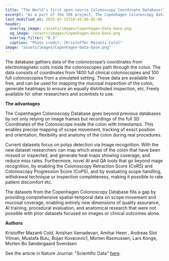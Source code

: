 ```yaml
---
title: "The World’s first open-source Colonoscopy Coordinate Database!" 
excerpt: "As a part of the IRE project, The Copenhagen Colonoscopy Database has been launched through the Nature Journal: Scientific Data"
last_modified_at: 2025-07-15T10:45:06-05:00 
header:
  overlay_image: /assets/images/Copenhagen-Data-base.png
  og_image: /assets/images/Copenhagen-Data-base.png
  overlay_filter: "0.5"
  caption: "Photo credit: [Kristoffer Mazanti Cold]"
image: "assets/images/Copenhagen-Data-base.png"
---
```

The database gathers data of the colonoscope’s coordinates from electromagnetic coils inside the colonoscopes path through the colon.  The data consists of coordinates from 1400 full clinical colonoscopies and 100 full colonoscopies from a simulated setting. These data are available for free, and can be used for mapping the mucosal inspection of the colon, generate heatmaps to ensure an equally distributed inspection, etc. Freely available for other researchers and scientists to use. 
 
**The advantages**

The Copenhagen Colonoscopy Database goes beyond previous databases by not only relying on image frames but recordings of the full 3D Coordinates of the Colonoscope inside the colon with timestamps.  This enables precise mapping of scope movement, tracking of exact position and orientation, flexibility and anatomy of the colon during real procedures.

Current datasets focus on polyp detection via Image recognition. With the new dataset researchers can map which areas of the colon that have been missed or inspected, and generate heat maps showing coverage, and reduce miss rates. Furthermore, novel AI and QA tools that go beyond mage recognition, by enabling the Colonoscopy Retraction Score (CoRS) and Colonoscopy Progression Score (CoPS), and by evaluating scope handling, withdrawal technique or inspection completeness, making it possible to rate patient discomfort etc. 
 
The datasets from the Copenhagen Colonoscopy Database fills a gap by providing comprehensive spatial-temporal data on scope movement and mucosal coverage, enabling entirely new dimensions of quality assurance, AI training, procedural evaluation, and anatomical research that were not possible with prior datasets focused on images or clinical outcomes alone.

**Authors**

Kristoffer Mazanti Cold, Anishan Vamadevan, Amihai Heen , Andreas Slot Vilman, Mustafa Bulu, Bojan Kovacevic1, Morten Rasmussen, Lars Konge, Morten Bo Søndergaard Svendsen

See the article in Nature Journal: "Scientific Data" [here](https://www.nature.com/articles/s41597-025-05530-7.epdf?sharing_token=xRn6eVuDzzftv6BVWTASHtRgN0jAjWel9jnR3ZoTv0POMlcONR0ukojZI9YWqDEuUEarclM8FaEe9pkGzl04tOI1zlMaYQ6GottC8_0c3xVyz5670vMlRBciN897It90z5nmcojOdMuirdGJgLK_YlD5dLqGVV0k4kOSMvhKRdA%3D).
